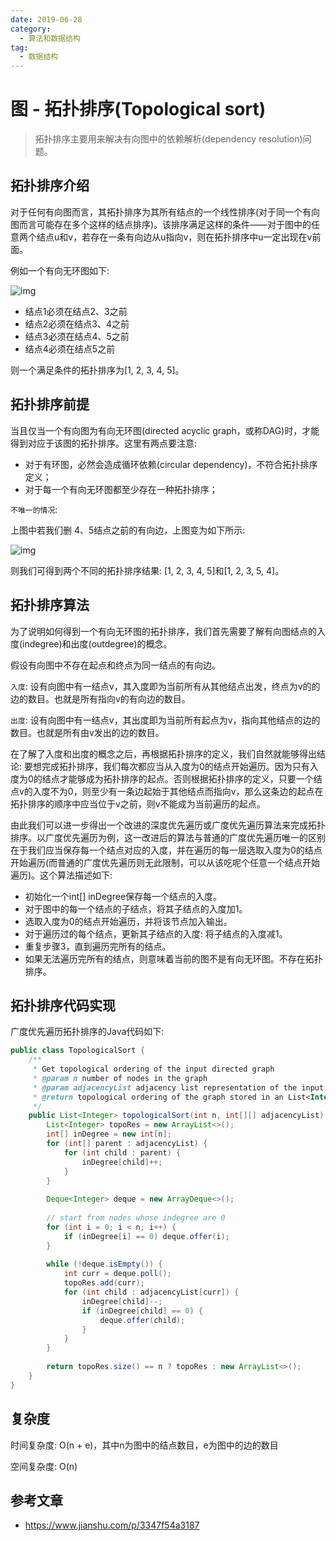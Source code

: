 ```yaml
---
date: 2019-06-28
category:
  - 算法和数据结构
tag:
  - 数据结构
---
```

# 图 - 拓扑排序(Topological sort) 

> 拓扑排序主要用来解决有向图中的依赖解析(dependency resolution)问题。

## 拓扑排序介绍

对于任何有向图而言，其拓扑排序为其所有结点的一个线性排序(对于同一个有向图而言可能存在多个这样的结点排序)。该排序满足这样的条件——对于图中的任意两个结点u和v，若存在一条有向边从u指向v，则在拓扑排序中u一定出现在v前面。

例如一个有向无环图如下:

![img](https://www.pdai.tech/images/alg/alg-graph-topo-sort-1.png)

- 结点1必须在结点2、3之前
- 结点2必须在结点3、4之前
- 结点3必须在结点4、5之前
- 结点4必须在结点5之前

则一个满足条件的拓扑排序为[1, 2, 3, 4, 5]。

## 拓扑排序前提

当且仅当一个有向图为有向无环图(directed acyclic graph，或称DAG)时，才能得到对应于该图的拓扑排序。这里有两点要注意:

- 对于有环图，必然会造成循环依赖(circular dependency)，不符合拓扑排序定义；
- 对于每一个有向无环图都至少存在一种拓扑排序；

`不唯一的情况`:

上图中若我们删 4、5结点之前的有向边，上图变为如下所示:

![img](https://www.pdai.tech/images/alg/alg-graph-topo-sort-2.png)

则我们可得到两个不同的拓扑排序结果: [1, 2, 3, 4, 5]和[1, 2, 3, 5, 4]。

## 拓扑排序算法

为了说明如何得到一个有向无环图的拓扑排序，我们首先需要了解有向图结点的入度(indegree)和出度(outdegree)的概念。

假设有向图中不存在起点和终点为同一结点的有向边。

`入度`: 设有向图中有一结点v，其入度即为当前所有从其他结点出发，终点为v的的边的数目。也就是所有指向v的有向边的数目。

`出度`: 设有向图中有一结点v，其出度即为当前所有起点为v，指向其他结点的边的数目。也就是所有由v发出的边的数目。

在了解了入度和出度的概念之后，再根据拓扑排序的定义，我们自然就能够得出结论: 要想完成拓扑排序，我们每次都应当从入度为0的结点开始遍历。因为只有入度为0的结点才能够成为拓扑排序的起点。否则根据拓扑排序的定义，只要一个结点v的入度不为0，则至少有一条边起始于其他结点而指向v，那么这条边的起点在拓扑排序的顺序中应当位于v之前，则v不能成为当前遍历的起点。

由此我们可以进一步得出一个改进的深度优先遍历或广度优先遍历算法来完成拓扑排序。以广度优先遍历为例，这一改进后的算法与普通的广度优先遍历唯一的区别在于我们应当保存每一个结点对应的入度，并在遍历的每一层选取入度为0的结点开始遍历(而普通的广度优先遍历则无此限制，可以从该吃呢个任意一个结点开始遍历)。这个算法描述如下:

- 初始化一个int[] inDegree保存每一个结点的入度。
- 对于图中的每一个结点的子结点，将其子结点的入度加1。
- 选取入度为0的结点开始遍历，并将该节点加入输出。
- 对于遍历过的每个结点，更新其子结点的入度: 将子结点的入度减1。
- 重复步骤3，直到遍历完所有的结点。
- 如果无法遍历完所有的结点，则意味着当前的图不是有向无环图。不存在拓扑排序。

## 拓扑排序代码实现

广度优先遍历拓扑排序的Java代码如下:

```java
public class TopologicalSort {
    /**
     * Get topological ordering of the input directed graph 
     * @param n number of nodes in the graph
     * @param adjacencyList adjacency list representation of the input directed graph
     * @return topological ordering of the graph stored in an List<Integer>. 
     */
    public List<Integer> topologicalSort(int n, int[][] adjacencyList) {
        List<Integer> topoRes = new ArrayList<>();
        int[] inDegree = new int[n];
        for (int[] parent : adjacencyList) {
            for (int child : parent) {
                inDegree[child]++;
            }
        }
        
        Deque<Integer> deque = new ArrayDeque<>();
        
        // start from nodes whose indegree are 0
        for (int i = 0; i < n; i++) {
            if (inDegree[i] == 0) deque.offer(i);
        }
        
        while (!deque.isEmpty()) {
            int curr = deque.poll();
            topoRes.add(curr);
            for (int child : adjacencyList[curr]) {
                inDegree[child]--;
                if (inDegree[child] == 0) {
                    deque.offer(child);
                }
            }
        }
    
        return topoRes.size() == n ? topoRes : new ArrayList<>();
    }
}
```

## 复杂度

时间复杂度: O(n + e)，其中n为图中的结点数目，e为图中的边的数目

空间复杂度: O(n)

## 参考文章

- https://www.jianshu.com/p/3347f54a3187
